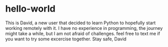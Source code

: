 # hello-world
This is David, a new user that decided to learn Python to hopefully start working remotely with it. I have no experience in programming, the journey might take a while, but I am not afraid of challenges.
feel free to text me if you want to try some excercise together. 
Stay safe,
David
